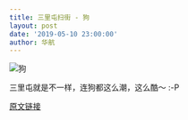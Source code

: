 ```yaml
---
title: 三里屯扫街 - 狗
layout: post
date: '2019-05-10 23:00:00'
author: 华航
---
```


![狗](https://dl.darkmatter.cn/albums/2019/2019%E5%B9%B43%E6%9C%88%20%E4%B8%89%E9%87%8C%E5%B1%AF%E6%89%AB%E8%A1%97/%E7%8B%97.jpeg)

三里屯就是不一样，连狗都这么潮，这么酷～
:-P

[原文链接](https://darkmatter.cn/2019/05/10/%E4%B8%89%E9%87%8C%E5%B1%AF%E6%89%AB%E8%A1%97-%E7%8B%97.html)